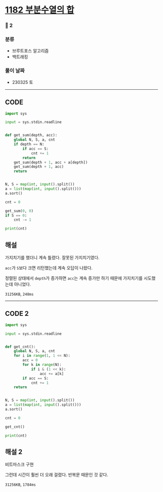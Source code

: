 # [1182 부분수열의 합](https://www.acmicpc.net/problem/1182)

### 🥈 2

### 분류

- 브루트포스 알고리즘
- 백트래킹

### 풀이 날짜

- 230325 토

---

## CODE

```python
import sys

input = sys.stdin.readline


def get_sum(depth, acc):
    global N, S, a, cnt
    if depth == N:
        if acc == S:
            cnt += 1
        return
    get_sum(depth + 1, acc + a[depth])
    get_sum(depth + 1, acc)
    return


N, S = map(int, input().split())
a = list(map(int, input().split()))
a.sort()

cnt = 0

get_sum(0, 0)
if S == 0:
    cnt -= 1

print(cnt)

```

## 해설

가지치기를 했더니 계속 틀렸다. 잘못된 가지치기였다.

`acc`가 `S`보다 크면 리턴했는데 계속 오답이 나왔다.

정렬된 상태에서 `depth`가 증가하면 `acc`는 계속 증가만 하기 때문에 가지치기를 시도했는데 아니었다.

`31256KB`, `248ms`

---

## CODE 2

```python
import sys

input = sys.stdin.readline


def get_cnt():
    global N, S, a, cnt
    for i in range(1, 1 << N):
        acc = 0
        for k in range(N):
            if i & (1 << k):
                acc += a[k]
        if acc == S:
            cnt += 1
    return


N, S = map(int, input().split())
a = list(map(int, input().split()))
a.sort()

cnt = 0

get_cnt()

print(cnt)

```

## 해설 2

비트마스크 구현

그런데 시간이 훨씬 더 오래 걸렸다. 반복문 때문인 것 같다.

`31256KB`, `1784ms`
